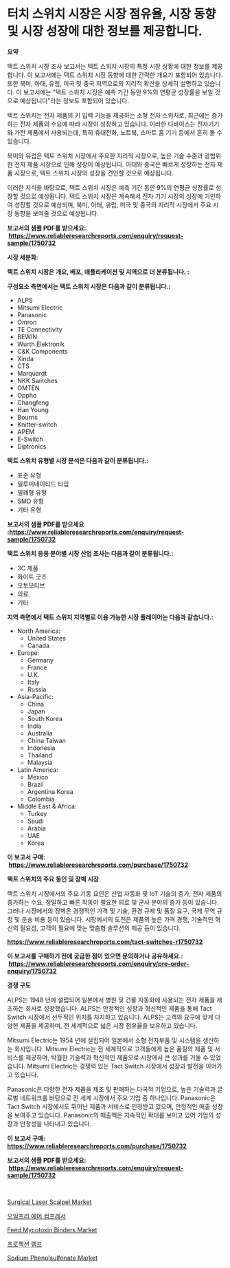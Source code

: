 <p><h1>터치 스위치 시장은 시장 점유율, 시장 동향 및 시장 성장에 대한 정보를 제공합니다.</h1></p><p><strong>요약</strong></p>
<p><p>텍트 스위치 시장 조사 보고서는 텍트 스위치 시장의 특정 시장 상황에 대한 정보를 제공합니다. 이 보고서에는 텍트 스위치 시장 동향에 대한 간략한 개요가 포함되어 있습니다. 또한 북미, 아태, 유럽, 미국 및 중국 지역으로의 지리적 확산을 상세히 설명하고 있습니다. 이 보고서에는 "텍트 스위치 시장은 예측 기간 동안 9%의 연평균 성장률을 보일 것으로 예상됩니다"라는 정보도 포함되어 있습니다.</p><p>텍트 스위치는 전자 제품의 키 입력 기능을 제공하는 소형 전자 스위치로, 최근에는 증가하는 전자 제품의 수요에 따라 시장이 성장하고 있습니다. 이러한 디바이스는 전자기기와 가전 제품에서 사용되는데, 특히 휴대전화, 노트북, 스마트 홈 기기 등에서 흔히 볼 수 있습니다.</p><p>북미와 유럽은 텍트 스위치 시장에서 주요한 지리적 시장으로, 높은 기술 수준과 광범위한 전자 제품 시장으로 인해 성장이 예상됩니다. 아태와 중국은 빠르게 성장하는 전자 제품 시장으로, 텍트 스위치 시장의 성장을 견인할 것으로 예상됩니다.</p><p>이러한 지식을 바탕으로, 텍트 스위치 시장은 예측 기간 동안 9%의 연평균 성장률로 성장할 것으로 예상됩니다. 텍트 스위치 시장은 계속해서 전자 기기 시장의 성장에 기인하여 성장할 것으로 예상되며, 북미, 아태, 유럽, 미국 및 중국의 지리적 시장에서 주요 시장 동향을 보여줄 것으로 예상됩니다.</p></p>
<p><strong>보고서의 샘플 PDF를 받으세요: &nbsp;<a href="https://www.reliableresearchreports.com/enquiry/request-sample/1750732">https://www.reliableresearchreports.com/enquiry/request-sample/1750732</a></strong></p>
<p><strong>시장 세분화:</strong></p>
<p><strong> 택트 스위치 시장은 개요, 배포, 애플리케이션 및 지역으로 더 분류됩니다. :</strong></p>
<p><strong>구성요소 측면에서는 택트 스위치 시장은 다음과 같이 분류됩니다.:</strong></p>
<p><ul><li>ALPS</li><li>Mitsumi Electric</li><li>Panasonic</li><li>Omron</li><li>TE Connectivity</li><li>BEWIN</li><li>Wurth Elektronik</li><li>C&K Components</li><li>Xinda</li><li>CTS</li><li>Marquardt</li><li>NKK Switches</li><li>OMTEN</li><li>Oppho</li><li>Changfeng</li><li>Han Young</li><li>Bourns</li><li>Knitter-switch</li><li>APEM</li><li>E-Switch</li><li>Diptronics</li></ul></p>
<p><strong> 택트 스위치 유형별 시장 분석은 다음과 같이 분류됩니다.:</strong></p>
<p><ul><li>표준 유형</li><li>일루미네이티드 타입</li><li>밀폐형 유형</li><li>SMD 유형</li><li>기타 유형</li></ul></p>
<p><strong>보고서의 샘플 PDF를 받으세요 :<a href="https://www.reliableresearchreports.com/enquiry/request-sample/1750732">https://www.reliableresearchreports.com/enquiry/request-sample/1750732</a></strong></p>
<p><strong> 택트 스위치 응용 분야별 시장 산업 조사는 다음과 같이 분류됩니다.:</strong></p>
<p><ul><li>3C 제품</li><li>화이트 굿즈</li><li>오토모티브</li><li>의료</li><li>기타</li></ul></p>
<p><strong>지역 측면에서 택트 스위치 지역별로 이용 가능한 시장 플레이어는 다음과 같습니다.:</strong></p>
<p><ul>
    <li>
        North America:
        <ul>
            <li>United States</li>
            <li>Canada</li>
        </ul>
    </li>
    <li>
        Europe:
        <ul>
            <li>Germany</li>
            <li>France</li>
            <li>U.K.</li>
            <li>Italy</li>
            <li>Russia</li>
        </ul>
    </li>
    <li>
        Asia-Pacific:
        <ul>
            <li>China</li>
            <li>Japan</li>
            <li>South Korea</li>
            <li>India</li>
            <li>Australia</li>
            <li>China Taiwan</li>
            <li>Indonesia</li>
            <li>Thailand</li>
            <li>Malaysia</li>
        </ul>
    </li>
    <li>
        Latin America:
        <ul>
            <li>Mexico</li>
            <li>Brazil</li>
            <li>Argentina Korea</li>
            <li>Colombia</li>
        </ul>
    </li>
    <li>
        Middle East & Africa:
        <ul>
            <li>Turkey</li>
            <li>Saudi</li>
            <li>Arabia</li>
            <li>UAE</li>
            <li>Korea</li>
        </ul>
    </li>
    </ul></p>
<p><strong>이 보고서 구매: &nbsp;<a href="https://www.reliableresearchreports.com/purchase/1750732">https://www.reliableresearchreports.com/purchase/1750732</a></strong></p>
<p><strong>택트 스위치의 주요 동인 및 장벽 시장</strong></p>
<p><p>택트 스위치 시장에서의 주요 기동 요인은 산업 자동화 및 IoT 기술의 증가, 전자 제품의 증가하는 수요, 정밀하고 빠른 작동이 필요한 의료 및 군사 분야의 증가 등이 있습니다. 그러나 시장에서의 장벽은 경쟁적인 가격 및 기술, 환경 규제 및 품질 요구, 국제 무역 규정 및 운송 비용 등이 있습니다. 시장에서의 도전은 제품의 높은 가격 경쟁, 기술적인 혁신의 필요성, 고객의 필요에 맞는 맞춤형 솔루션의 제공 등이 있습니다.</p></p>
<p><strong><a href="https://www.reliableresearchreports.com/tact-switches-r1750732">https://www.reliableresearchreports.com/tact-switches-r1750732</a></strong></p>
<p><strong>이 보고서를 구매하기 전에 궁금한 점이 있으면 문의하거나 공유하세요.: &nbsp;<a href="https://www.reliableresearchreports.com/enquiry/pre-order-enquiry/1750732">https://www.reliableresearchreports.com/enquiry/pre-order-enquiry/1750732</a></strong></p>
<p><strong>경쟁 구도</strong></p>
<p><p>ALPS는 1948 년에 설립되어 일본에서 병원 및 건물 자동화에 사용되는 전자 제품을 제조하는 회사로 성장했습니다. ALPS는 안정적인 성장과 혁신적인 제품을 통해 Tact Switch 시장에서 선두적인 위치를 차지하고 있습니다. ALPS는 고객의 요구에 맞게 다양한 제품을 제공하며, 전 세계적으로 넓은 시장 점유율을 보유하고 있습니다.</p><p>Mitsumi Electric는 1954 년에 설립되어 일본에서 소형 전자부품 및 시스템을 생산하는 회사입니다. Mitsumi Electric는 전 세계적으로 고객들에게 높은 품질의 제품 및 서비스를 제공하며, 탁월한 기술력과 혁신적인 제품으로 시장에서 큰 성과를 거둘 수 있었습니다. Mitsumi Electric는 경쟁력 있는 Tact Switch 시장에서 성장과 발전을 이어가고 있습니다.</p><p>Panasonic은 다양한 전자 제품을 제조 및 판매하는 다국적 기업으로, 높은 기술력과 글로벌 네트워크를 바탕으로 전 세계 시장에서 주요 기업 중 하나입니다. Panasonic은 Tact Switch 시장에서도 뛰어난 제품과 서비스로 인정받고 있으며, 안정적인 매출 성장을 보여주고 있습니다. Panasonic의 매출액은 지속적인 확대를 보이고 있어 기업의 성장과 안정성을 나타내고 있습니다.</p></p>
<p><strong>이 보고서 구매: &nbsp; <a href="https://www.reliableresearchreports.com/purchase/1750732">https://www.reliableresearchreports.com/purchase/1750732</a></strong></p>
<p><strong>보고서의 샘플 PDF를 받으세요: &nbsp;<a href="https://www.reliableresearchreports.com/enquiry/request-sample/1750732">https://www.reliableresearchreports.com/enquiry/request-sample/1750732</a></strong><strong></strong></p>
<p>&nbsp;</p>
<p><p><a href="https://github.com/Paul14Anderson63/Market-Research-Report-List-3/blob/main/surgical-laser-scalpel-market.md">Surgical Laser Scalpel Market</a></p><p><a href="https://github.com/hxzi07639916/Market-Research-Report-List-1/blob/main/954981921258.md">오일프리 에어 컴프레서</a></p><p><a href="https://www.linkedin.com/pulse/feed-mycotoxin-binders-market-provides-comprehensive-analysis-dbvnc?trackingId=s4iRDwgHaYTd%2Bo1WaCYJCg%3D%3D">Feed Mycotoxin Binders Market</a></p><p><a href="https://github.com/Hubertstyenger6685/Market-Research-Report-List-1/blob/main/920248521259.md">프로젝션 램프</a></p><p><a href="https://issuu.com/reportprime-2/docs/sodium-phenolsulfonate-market-size-2030.pptx">Sodium Phenolsulfonate Market</a></p></p>